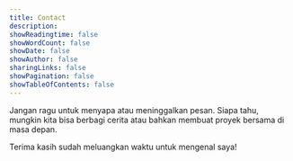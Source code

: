 ```yaml
---
title: Contact
description: 
showReadingtime: false
showWordCount: false
showDate: false
showAuthor: false
sharingLinks: false
showPagination: false
showTableOfContents: false
---
```


Jangan ragu untuk menyapa atau meninggalkan pesan. Siapa tahu, mungkin kita bisa berbagi cerita atau bahkan membuat proyek bersama di masa depan. 

<script data-letterbirduser="jundi" src="https://letterbird.co/embed/v1.js"></script>

Terima kasih sudah meluangkan waktu untuk mengenal saya!



